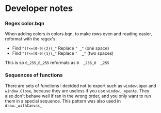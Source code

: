 # Developer notes

### Regex color.bqn

When adding colors in colors.bqn, to make rows even and reading easier, reformat with the regex's:

- Find `"(?<=[0-9]{2})‿"` Replace `" ‿"` (one space)
- Find `"(?<=[0-9]{1})‿"` Replace `"  ‿"` (two spaces)

This is so `0‿255‿0‿255` reformats as `0  ‿255‿0  ‿255`

### Sequences of functions
There are sets of functions I decided not to export such as `window.Open` and `window.Close`, because they are useless if you use `window._openAs`.
They also don't behave well if ran in the wrong order, and you only want to run them in a special sequence.
This pattern was also used in `draw._withCanvas_`